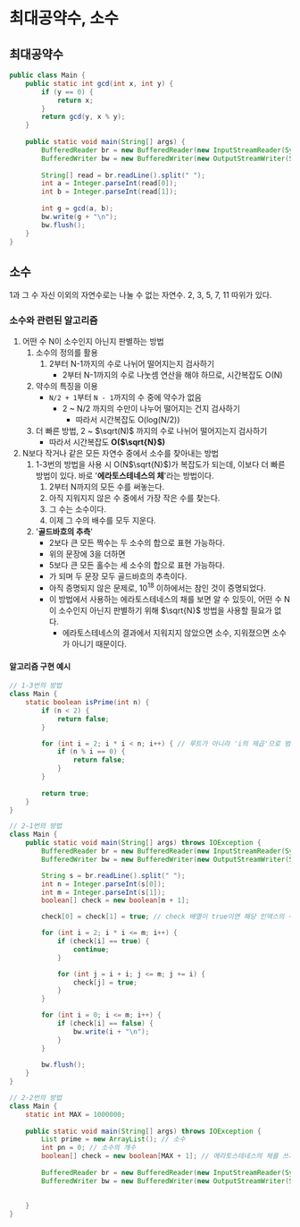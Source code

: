# 최대공약수, 소수
## 최대공약수
```java
public class Main {
    public static int gcd(int x, int y) {
        if (y == 0) {
            return x;
        }
        return gcd(y, x % y);
    }
    
    public static void main(String[] args) {
        BufferedReader br = new BufferedReader(new InputStreamReader(System.in));
        BufferedWriter bw = new BufferedWriter(new OutputStreamWriter(System.out));
        
        String[] read = br.readLine().split(" ");
        int a = Integer.parseInt(read[0]);
        int b = Integer.parseInt(read[1]);
        
        int g = gcd(a, b);
        bw.write(g + "\n");
        bw.flush();
    }
}
```

## 소수
1과 그 수 자신 이외의 자연수로는 나눌 수 없는 자연수. 2, 3, 5, 7, 11 따위가 있다.

### 소수와 관련된 알고리즘
1. 어떤 수 N이 소수인지 아닌지 판별하는 방법
    1. 소수의 정의를 활용
        1. 2부터 N-1까지의 수로 나뉘어 떨어지는지 검사하기
            - 2부터 N-1까지의 수로 나눗셈 연산을 해야 하므로, 시간복잡도 O(N)
    2. 약수의 특징을 이용
        - `N/2 + 1`부터 `N - 1`까지의 수 중에 약수가 없음
            - 2 ~ N/2 까지의 수만이 나누어 떨어지는 건지 검사하기
                - 따라서 시간복잡도 O(log(N/2))
    3. 더 빠른 방법, 2 ~ $\sqrt(N)$ 까지의 수로 나뉘어 떨어지는지 검사하기
        -  따라서 시간복잡도 **O($\sqrt{N}$)**
2. N보다 작거나 같은 모든 자연수 중에서 소수를 찾아내는 방법
    1. 1-3번의 방법을 사용 시 O(N$\sqrt{N}$)가 복잡도가 되는데, 이보다 더 빠른 방법이 있다. 바로 '**에라토스테네스의 체**'라는 방법이다.
        1. 2부터 N까지의 모든 수를 써놓는다.
        2. 아직 지워지지 않은 수 중에서 가장 작은 수를 찾는다.
        3. 그 수는 소수이다.
        4. 이제 그 수의 배수를 모두 지운다.
    2. '**골드바흐의 추측**'
        - 2보다 큰 모든 짝수는 두 소수의 합으로 표현 가능하다.
        - 위의 문장에 3을 더하면
        - 5보다 큰 모든 홀수는 세 소수의 합으로 표현 가능하다.
        - 가 되며 두 문장 모두 골드바흐의 추측이다.
        - 아직 증명되지 않은 문제로, $10^{18}$ 이하에서는 참인 것이 증명되었다.
        - 이 방법에서 사용하는 에라토스테네스의 채를 보면 알 수 있듯이, 어떤 수 N이 소수인지 아닌지 판별하기 위해 $\sqrt{N}$ 방법을 사용할 필요가 없다.
            - 에라토스테네스의 결과에서 지워지지 않았으면 소수, 지워졌으면 소수가 아니기 때문이다.

#### 알고리즘 구현 예시
```java
// 1-3번의 방법
class Main {
    static boolean isPrime(int n) {
        if (n < 2) {
            return false;
        }

        for (int i = 2; i * i < n; i++) { // 루트가 아니라 'i의 제곱'으로 범위 체크하는 이유는, 실수가 되면 근삿값이 되기 때문. 정수로 체크하는 것이 보다 더 정확, 좋은 방법
            if (n % i == 0) {
                return false;
            }
        }
        
        return true;
    }
}
```

```java
// 2-1번의 방법
class Main {
    public static void main(String[] args) throws IOException {
        BufferedReader br = new BufferedReader(new InputStreamReader(System.in));
        BufferedWriter bw = new BufferedWriter(new OutputStreamWriter(System.out));

        String s = br.readLine().split(" ");
        int n = Integer.parseInt(s[0]);
        int m = Integer.parseInt(s[1]);
        boolean[] check = new boolean[m + 1];

        check[0] = check[1] = true; // check 배열이 true이면 해당 인덱스의 수는 지워진 것

        for (int i = 2; i * i <= m; i++) {
            if (check[i] == true) {
                continue;
            }

            for (int j = i + i; j <= m; j += i) {
                check[j] = true;
            }
        }

        for (int i = 0; i <= m; i++) {
            if (check[i] == false) {
                bw.write(i + "\n");
            }
        }
        
        bw.flush();
    }
}
```

```java
// 2-2번의 방법
class Main {
    static int MAX = 1000000;
    
    public static void main(String[] args) throws IOException {
        List prime = new ArrayList(); // 소수
        int pn = 0; // 소수의 개수
        boolean[] check = new boolean[MAX + 1]; // 에라토스테네스의 체를 쓰기 위한 체크 배열
        
        BufferedReader br = new BufferedReader(new InputStreamReader(System.in));
        BufferedWriter bw = new BufferedWriter(new OutputStreamWriter(System.out));
        
        
    }
}
```
